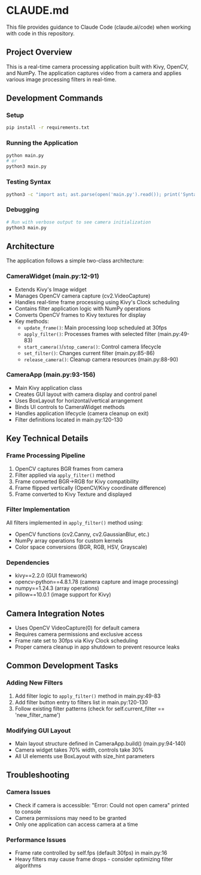 # CLAUDE.md

This file provides guidance to Claude Code (claude.ai/code) when working with code in this repository.

## Project Overview

This is a real-time camera processing application built with Kivy, OpenCV, and NumPy. The application captures video from a camera and applies various image processing filters in real-time.

## Development Commands

### Setup
```bash
pip install -r requirements.txt
```

### Running the Application
```bash
python main.py
# or
python3 main.py
```

### Testing Syntax
```bash
python3 -c "import ast; ast.parse(open('main.py').read()); print('Syntax OK')"
```

### Debugging
```bash
# Run with verbose output to see camera initialization
python3 main.py
```

## Architecture

The application follows a simple two-class architecture:

### CameraWidget (main.py:12-91)
- Extends Kivy's Image widget
- Manages OpenCV camera capture (cv2.VideoCapture)
- Handles real-time frame processing using Kivy's Clock scheduling
- Contains filter application logic with NumPy operations
- Converts OpenCV frames to Kivy textures for display
- Key methods:
  - `update_frame()`: Main processing loop scheduled at 30fps
  - `apply_filter()`: Processes frames with selected filter (main.py:49-83)
  - `start_camera()`/`stop_camera()`: Control camera lifecycle
  - `set_filter()`: Changes current filter (main.py:85-86)
  - `release_camera()`: Cleanup camera resources (main.py:88-90)

### CameraApp (main.py:93-156)
- Main Kivy application class
- Creates GUI layout with camera display and control panel
- Uses BoxLayout for horizontal/vertical arrangement
- Binds UI controls to CameraWidget methods
- Handles application lifecycle (camera cleanup on exit)
- Filter definitions located in main.py:120-130

## Key Technical Details

### Frame Processing Pipeline
1. OpenCV captures BGR frames from camera
2. Filter applied via `apply_filter()` method
3. Frame converted BGR→RGB for Kivy compatibility
4. Frame flipped vertically (OpenCV/Kivy coordinate difference)
5. Frame converted to Kivy Texture and displayed

### Filter Implementation
All filters implemented in `apply_filter()` method using:
- OpenCV functions (cv2.Canny, cv2.GaussianBlur, etc.)
- NumPy array operations for custom kernels
- Color space conversions (BGR, RGB, HSV, Grayscale)

### Dependencies
- kivy==2.2.0 (GUI framework)
- opencv-python==4.8.1.78 (camera capture and image processing)
- numpy==1.24.3 (array operations)
- pillow==10.0.1 (image support for Kivy)

## Camera Integration Notes

- Uses OpenCV VideoCapture(0) for default camera
- Requires camera permissions and exclusive access
- Frame rate set to 30fps via Kivy Clock scheduling
- Proper camera cleanup in app shutdown to prevent resource leaks

## Common Development Tasks

### Adding New Filters
1. Add filter logic to `apply_filter()` method in main.py:49-83
2. Add filter button entry to filters list in main.py:120-130
3. Follow existing filter patterns (check for self.current_filter == 'new_filter_name')

### Modifying GUI Layout
- Main layout structure defined in CameraApp.build() (main.py:94-140)
- Camera widget takes 70% width, controls take 30%
- All UI elements use BoxLayout with size_hint parameters

## Troubleshooting

### Camera Issues
- Check if camera is accessible: "Error: Could not open camera" printed to console
- Camera permissions may need to be granted
- Only one application can access camera at a time

### Performance Issues
- Frame rate controlled by self.fps (default 30fps) in main.py:16
- Heavy filters may cause frame drops - consider optimizing filter algorithms